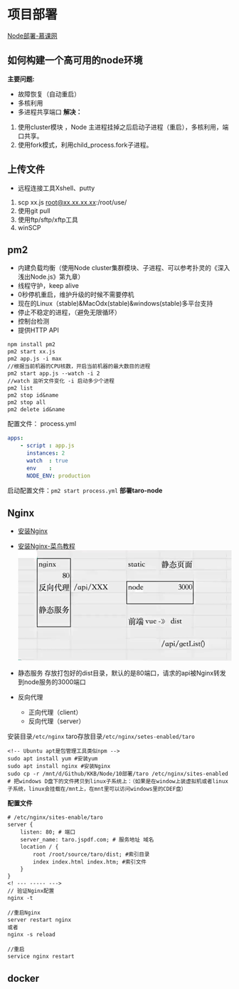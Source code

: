 # 项目部署
[Node部署-慕课网](https://www.imooc.com/read/26/article/235)
## 如何构建一个高可用的node环境
**主要问题:**
- 故障恢复（自动重启）
- 多核利用
- 多进程共享端口
**解决：**
1. 使用cluster模块 ，Node 主进程挂掉之后启动子进程（重启），多核利用，端口共享。
2. 使用fork模式，利用child_process.fork子进程。

## 上传文件
- 远程连接工具Xshell、putty
1. scp xx.js root@xx.xx.xx.xx:/root/use/  
2. 使用git pull
3. 使用ftp/sftp/xftp工具
4. winSCP

## pm2
- 内建负载均衡（使用Node cluster集群模块、子进程、可以参考扑灵的《深入浅出Node.js》第九章）
- 线程守护，keep alive
- 0秒停机重启，维护升级的时候不需要停机
- 现在的Linux（stable)&MacOdx(stable)&windows(stable)多平台支持
- 停止不稳定的进程，（避免无限循环）
- 控制台检测
- 提供HTTP API
```
npm install pm2
pm2 start xx.js
pm2 app.js -i max 
//根据当前机器的CPU核数，开启当前机器的最大数目的进程
pm2 start app.js --watch -i 2 
//watch 监听文件变化 -i 启动多少个进程 
pm2 list
pm2 stop id&name
pm2 stop all
pm2 delete id&name
```
配置文件：
process.yml
``` yml
apps: 
    - script : app.js
      instances: 2
      watch  : true
      env    :
      NODE_ENV: production
```
启动配置文件：`pm2 start process.yml`
**部署taro-node**

## Nginx
- [安装Nginx](https://www.yiibai.com/nginx/nginx-install.html)
- [安装Nginx-菜鸟教程](https://www.runoob.com/linux/nginx-install-setup.html)    
![部署原理](https://github.com/AnsonZnl/PictureBed/blob/master/fe/Nginx3.png?raw=true)

- 静态服务
存放打包好的dist目录，默认的是80端口，请求的api被Nginx转发到node服务的3000端口
- 反向代理
  - 正向代理（client）
  - 反向代理（server）

安装目录`/etc/nginx`
taro存放目录`/etc/nginx/setes-enabled/taro`

```
<!-- Ubuntu apt是包管理工具类似npm -->
sudo apt install yum #安装yum
sudo apt install nginx #安装Nginx
sudo cp -r /mnt/d/Github/KKB/Node/10部署/taro /etc/nginx/sites-enabled
# 把windows D盘下的文件拷贝到linux子系统上：（如果是在window上装虚拟机或者linux子系统，linux会挂载在/mnt上，在mnt里可以访问windows里的CDEF盘）
```
**配置文件**
```
# /etc/nginx/sites-enable/taro
server {
    listen: 80; # 端口
    server_name: taro.jspdf.com; # 服务地址 域名 
    location / {
        root /root/source/taro/dist; #索引目录
        index index.html index.htm; #索引文件
    }
}
<! --- ----- --->
// 验证Nginx配置
nginx -t

//重启Nginx 
server restart nginx
或者
nginx -s reload

//重启
service nginx restart
```

## docker